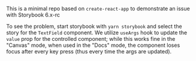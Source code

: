 This is a minimal repo based on `create-react-app` to demonstrate an issue with Storybook 6.x-rc

To see the problem, start storybook with `yarn storybook` and select the story for the `TextField` component. We utilize `useArgs` hook to update the `value` prop for the controlled component; while this works fine in the "Canvas" mode, when used in the "Docs" mode, the component loses focus after every key press (thus every time the args are updated).